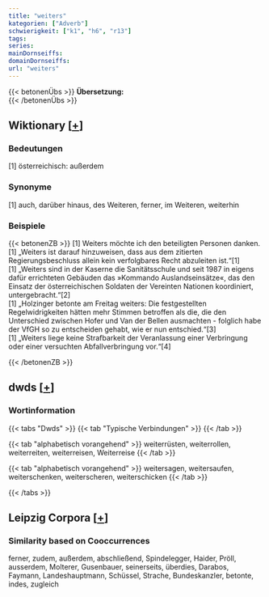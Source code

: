 ```yaml
---
title: "weiters"
kategorien: ["Adverb"]
schwierigkeit: ["k1", "h6", "r13"]
tags:
series:
mainDornseiffs:
domainDornseiffs:
url: "weiters"
---
```


{{< betonenÜbs >}}
**Übersetzung:**  
{{< /betonenÜbs >}}

## Wiktionary [[+](https://de.wiktionary.org/wiki/weiters)]

### Bedeutungen
[1] österreichisch: außerdem  

### Synonyme
[1] auch, darüber hinaus, des Weiteren, ferner, im Weiteren, weiterhin  

### Beispiele
{{< betonenZB >}}
[1] Weiters möchte ich den beteiligten Personen danken.  
[1] „Weiters ist darauf hinzuweisen, dass aus dem zitierten Regierungsbeschluss allein kein verfolgbares Recht abzuleiten ist.“[1]  
[1] „Weiters sind in der Kaserne die Sanitätsschule und seit 1987 in eigens dafür errichteten Gebäuden das »Kommando Auslandseinsätze«, das den Einsatz der österreichischen Soldaten der Vereinten Nationen koordiniert, untergebracht.“[2]  
[1] „Holzinger betonte am Freitag weiters: Die festgestellten Regelwidrigkeiten hätten mehr Stimmen betroffen als die, die den Unterschied zwischen Hofer und Van der Bellen ausmachten - folglich habe der VfGH so zu entscheiden gehabt, wie er nun entschied.“[3]  
[1] „Weiters liege keine Strafbarkeit der Veranlassung einer Verbringung oder einer versuchten Abfallverbringung vor.“[4]  

{{< /betonenZB >}}


## dwds [[+](https://www.dwds.de/wb/weiters)]

### Wortinformation
{{< tabs "Dwds" >}}
{{< tab "Typische Verbindungen" >}}
{{< /tab >}}

{{< tab "alphabetisch vorangehend" >}}
weiterrüsten, weiterrollen, weiterreiten, weiterreisen, Weiterreise
{{< /tab >}}

{{< tab "alphabetisch vorangehend" >}}
weitersagen, weitersaufen, weiterschenken, weiterscheren, weiterschicken
{{< /tab >}}

{{< /tabs >}}

## Leipzig Corpora [[+](https://corpora.uni-leipzig.de/en/res?word=weiters&corpusId=deu_newscrawl-public_2018)]


### Similarity based on Cooccurrences
ferner, zudem, außerdem, abschließend, Spindelegger, Haider, Pröll, ausserdem, Molterer, Gusenbauer, seinerseits, überdies, Darabos, Faymann, Landeshauptmann, Schüssel, Strache, Bundeskanzler, betonte, indes, zugleich

